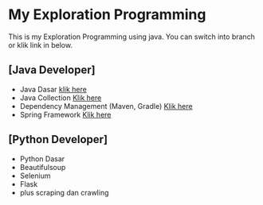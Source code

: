 # My Exploration Programming
This is my Exploration Programming using java. You can switch into branch or klik link in below.

## [Java Developer]
- Java Dasar [klik here](https://github.com/HaiDiazo/my-exploration-programing/tree/java_dasar)
- Java Collection [Klik here](https://github.com/HaiDiazo/my-exploration-programing/tree/java_collection)
- Dependency Management (Maven, Gradle) [Klik here](https://github.com/HaiDiazo/my-exploration-programing/tree/dependency_management)
- Spring Framework [Klik here](https://github.com/HaiDiazo/my-exploration-programing/tree/java_spring)

## [Python Developer]
- Python Dasar
- Beautifulsoup
- Selenium
- Flask
- plus scraping dan crawling 
